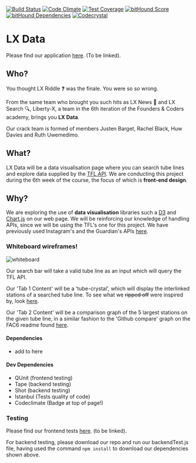 [![Build Status](https://travis-ci.org/liberty-x/lxdata.svg)](https://travis-ci.org/liberty-x/lxdata) [![Code Climate](https://codeclimate.com/github/liberty-x/lxdata/badges/gpa.svg)](https://codeclimate.com/github/liberty-x/lxdata) [![Test Coverage](https://codeclimate.com/github/liberty-x/lxdata/badges/coverage.svg)](https://codeclimate.com/github/liberty-x/lxdata/coverage) [![bitHound Score](https://www.bithound.io/github/liberty-x/lxdata/badges/score.svg)](https://www.bithound.io/github/liberty-x/lxdata) [![bitHound Dependencies](https://www.bithound.io/github/liberty-x/lxdata/badges/dependencies.svg)](https://www.bithound.io/github/liberty-x/lxdata/master/dependencies/npm) [![Codecrystal](https://img.shields.io/badge/code-crystal-5CB3FF.svg)](http://codecrystal.herokuapp.com/crystalise/liberty-x/lxdata/master)

# LX Data

Please find our application [here](). (To be linked).

## Who?

You thought LX Riddle :question: was the finale. You were so *so* wrong.

From the same team who brought you such hits as LX News :newspaper: and LX Search :mag:, Liberty-X, a team in the 6th iteration of the Founders & Coders academy, brings you **LX Data**.

Our crack team is formed of members Justen Barget, Rachel Black, Huw Davies and Ruth Uwemedimo.

## What?

LX Data will be a data visualisation page where you can search tube lines and explore data supplied by the [TFL API](https://api.tfl.gov.uk/). We are conducting this project during the 6th week of the course, the focus of which is **front-end design**.

## Why?

We are exploring the use of **data visualisation** libraries such a [D3](http://d3js.org/) and [Chart.js](http://www.chartjs.org/) on our web page. We will be reinforcing our knowledge of handling APIs, since we will be using the TFL's one for this project. We have previously used Instagram's and the Guardian's APIs [here](https://github.com/liberty-x/lxnews).

### Whiteboard wireframes!

![whiteboard](https://files.gitter.im/RachelBLondon/libert-x/seWD/rsz_whiteboardwireframe.jpg)

Our search bar will take a valid tube line as an input which will query the TFL API.

Our 'Tab 1 Content' will be a 'tube-crystal', which will display the interlinked stations of a searched tube line. To see what we ~~ripped off~~ were inspired by, look [here](https://github.com/Crystal-Clear/codecrystal).

Our 'Tab 2 Content' will be a comparison graph of the 5 largest stations on the given tube line, in a similar fashion to the 'Github compare' graph on the FAC6 readme found [here](https://github.com/FAC6/book/blob/master/patterns/week6/chartjs.md).

#### Dependencies

* add to here

#### Dev Dependencies

* QUnit (frontend testing)
* Tape (backend testing)
* Shot (backend testing)
* Istanbul (Tests quality of code)
* Codeclimate (Badge at top of page!)

### Testing

Please find our frontend tests [here](). (to be linked).

For backend testing, please download our repo and run our backendTest.js file, having used the command ``npm install`` to download our dependencies shown above.
